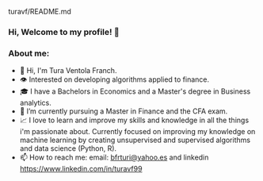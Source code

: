 turavf/README.md

### Hi, Welcome to my profile! 👋

### About me:
- 👋 Hi, I'm Tura Ventola Franch.
- 👁 Interested on developing algorithms applied to finance.
- 🎓 I have a Bachelors in Economics and a Master's degree in Business analytics. 
- 🌱 I’m currently pursuing a Master in Finance and the CFA exam.
- 📈 I love to learn and improve my skills and knowledge in all the things i'm passionate about. Currently focused on improving my knowledge on machine learning by creating unsupervised and supervised algorithms and data science (Python, R).
- 📫 How to reach me: email: bfrturi@yahoo.es and linkedin https://www.linkedin.com/in/turavf99 




